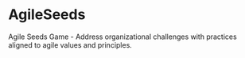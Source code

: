 # AgileSeeds
Agile Seeds Game - Address organizational challenges with practices aligned to agile values and principles.
